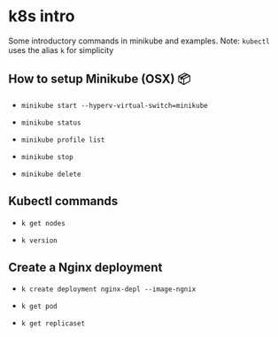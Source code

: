 # k8s intro

Some introductory commands in minikube and examples.
Note: `kubectl`  uses the alias `k` for simplicity

## How to setup Minikube (OSX) :package:

- `minikube start --hyperv-virtual-switch=minikube`

- `minikube status`

- `minikube profile list`

- `minikube stop`

- `minikube delete`

## Kubectl commands

- `k get nodes`

- `k version`

## Create a Nginx deployment

- `k create deployment nginx-depl --image-ngnix`

- `k get pod`

- `k get replicaset`



